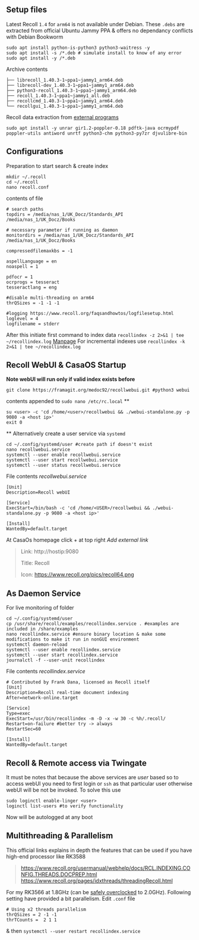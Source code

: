 ## Setup files
Latest Recoll `1.4` for `arm64` is not available under Debian. These `.debs` are extracted from official Ubuntu Jammy PPA & offers no dependancy conflicts with Debian Bookworm
```
sudo apt install python-is-python3 python3-waitress -y
sudo apt install -s /*.deb # simulate install to know of any error
sudo apt install -y /*.deb
```
Archive contents
```
├── librecoll_1.40.3-1~ppa1~jammy1_arm64.deb
├── librecoll-dev_1.40.3-1~ppa1~jammy1_arm64.deb
├── python3-recoll_1.40.3-1~ppa1~jammy1_arm64.deb
├── recoll_1.40.3-1~ppa1~jammy1_all.deb
├── recollcmd_1.40.3-1~ppa1~jammy1_arm64.deb
└── recollgui_1.40.3-1~ppa1~jammy1_arm64.deb
```
Recoll data extraction from [external programs](https://www.recoll.org/pages/features.html#doctypes.helpers)
```
sudo apt install -y unrar gir1.2-poppler-0.18 pdftk-java ocrmypdf poppler-utils antiword unrtf python3-chm python3-py7zr djvulibre-bin 
```
## Configurations
Preparation to start search & create index
```
mkdir ~/.recoll
cd ~/.recoll
nano recoll.conf
```
contents of file
```
# search paths
topdirs = /media/nas_1/UK_Docz/Standards_API  /media/nas_1/UK_Docz/Books

# necessary parameter if running as daemon
monitordirs = /media/nas_1/UK_Docz/Standards_API  /media/nas_1/UK_Docz/Books

compressedfilemaxkbs = -1

aspellLanguage = en
noaspell = 1

pdfocr = 1
ocrprogs = tesseract
tesseractlang = eng

#disable multi-threading on arm64
thrQSizes = -1 -1 -1

#logging https://www.recoll.org/faqsandhowtos/logfilesetup.html
loglevel = 4
logfilename = stderr
```
After this initiate first command to index data `recollindex -z 2>&1 | tee ~/recollindex.log` [Manpage](https://www.recoll.org/manpages/recollindex.1.html) For incremental indexes use `recollindex -k 2>&1 | tee ~/recollindex.log`

## Recoll WebUI & CasaOS Startup
**Note webUI will run only if valid index exists before**
```
git clone https://framagit.org/medoc92/recollwebui.git #python3 webui
```
contents appended to `sudo nano /etc/rc.local` **
```
su <user> -c 'cd /home/<user>/recollwebui && ./webui-standalone.py -p 9080 -a <host ip>' 
exit 0
```

** Alternatively create a user service via `systemd`

```
cd ~/.config/systemd/user #create path if doesn't exist
nano recollwebui.service
systemctl --user enable recollwebui.service
systemctl --user start recollwebui.service
systemctl --user status recollwebui.service
```
File contents _recollwebui.service_
```
[Unit]
Description=Recoll webUI

[Service]
ExecStart=/bin/bash -c 'cd /home/<USER>/recollwebui && ./webui-standalone.py -p 9080 -a <host ip>'

[Install]
WantedBy=default.target
```

At CasaOs homepage click + at top right _Add external link_
> Link: http://hostip:9080
> 
> Title: Recoll
> 
> Icon: https://www.recoll.org/pics/recoll64.png
>

## As Daemon Service
For live monitoring of folder
```
cd ~/.config/systemd/user
cp /usr/share/recoll/examples/recollindex.service . #examples are included in /share/examples
nano recollindex.service #ensure binary location & make some modifications to make it run in nonGUI environment
systemctl daemon-reload
systemctl --user enable recollindex.service
systemctl --user start recollindex.service
journalctl -f --user-unit recollindex
```
File contents _recollindex.service_
```
# Contributed by Frank Dana, licensed as Recoll itself
[Unit]
Description=Recoll real-time document indexing
After=network-online.target

[Service]
Type=exec
ExecStart=/usr/bin/recollindex -m -D -x -w 30 -c %h/.recoll/
Restart=on-failure #better try -> always
RestartSec=60

[Install]
WantedBy=default.target
```

## Recoll & Remote access via Twingate
It must be notes that because the above services are _user_ based so to access webUI you need to first login or `ssh` as that particular user otherwise webUI will be not be invoked. To solve this use
```
sudo loginctl enable-linger <user>
loginctl list-users #to verify functionality
```
Now _<user>_ will be autologged at any boot

## Multithreading & Parallelism
This official links explains in depth the features that can be used if you have high-end processor like RK3588
> https://www.recoll.org/usermanual/webhelp/docs/RCL.INDEXING.CONFIG.THREADS.DOCPREP.html
> https://www.recoll.org/pages/idxthreads/threadingRecoll.html

For my RK3566 at 1.8GHz (can be [safely overclocked](https://github.com/defencedog/radxazero3E/tree/main/dtb_dtbo/overclocked) to 2.0GHz). Following setting have provided a bit parallelism. Edit `.conf` file
```
# Using x2 threads parallelism
thrQSizes = 2 -1 -1
thrTCounts =  2 1 1
```
& then `systemctl --user restart recollindex.service`
